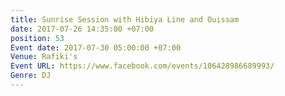 ```yaml
---
title: Sunrise Session with Hibiya Line and Ouissam
date: 2017-07-26 14:35:00 +07:00
position: 53
Event date: 2017-07-30 05:00:00 +07:00
Venue: Rafiki's
Event URL: https://www.facebook.com/events/106428986689993/
Genre: DJ
---
```


